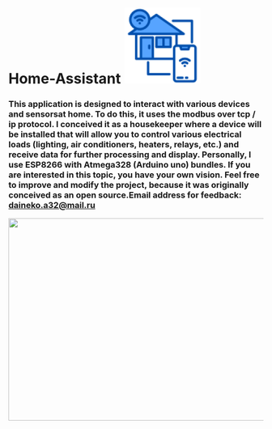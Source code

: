 # Home-Assistant ![](https://github.com/artemned/Home-Assistant/blob/main/generalIcon.png)

### This application is designed to interact with various devices and sensorsat home. To do this, it uses the modbus over tcp / ip protocol. I conceived it as a housekeeper where a device will be installed that will allow you to control various electrical loads (lighting, air conditioners, heaters, relays, etc.) and receive data for further processing and display. Personally, I use ESP8266 with Atmega328 (Arduino uno) bundles. If you are interested in this topic, you have your own vision. Feel free to improve and modify the project, because it was originally conceived as an open source.Email address for feedback: daineko.a32@mail.ru
<img src=fotoApp/Debug_board_pink_v1.PNG width="700" height="400">
